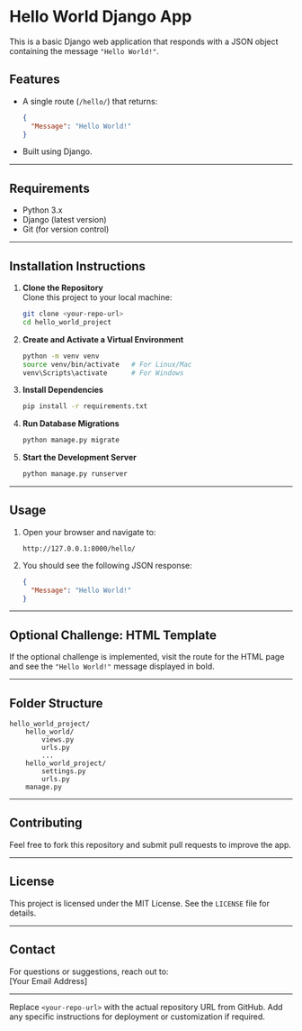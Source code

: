 # **Hello World Django App**

This is a basic Django web application that responds with a JSON object containing the message `"Hello World!"`. 

## **Features**
- A single route (`/hello/`) that returns:
  ```json
  {
    "Message": "Hello World!"
  }
  ```
- Built using Django.

---

## **Requirements**
- Python 3.x
- Django (latest version)
- Git (for version control)

---

## **Installation Instructions**

1. **Clone the Repository**  
   Clone this project to your local machine:
   ```bash
   git clone <your-repo-url>
   cd hello_world_project
   ```

2. **Create and Activate a Virtual Environment**  
   ```bash
   python -m venv venv
   source venv/bin/activate   # For Linux/Mac
   venv\Scripts\activate      # For Windows
   ```

3. **Install Dependencies**  
   ```bash
   pip install -r requirements.txt
   ```

4. **Run Database Migrations**  
   ```bash
   python manage.py migrate
   ```

5. **Start the Development Server**  
   ```bash
   python manage.py runserver
   ```

---

## **Usage**
1. Open your browser and navigate to:  
   ```
   http://127.0.0.1:8000/hello/
   ```
2. You should see the following JSON response:
   ```json
   {
     "Message": "Hello World!"
   }
   ```

---

## **Optional Challenge: HTML Template**
If the optional challenge is implemented, visit the route for the HTML page and see the `"Hello World!"` message displayed in bold.

---

## **Folder Structure**
```
hello_world_project/
    hello_world/
        views.py
        urls.py
        ...
    hello_world_project/
        settings.py
        urls.py
    manage.py
```

---

## **Contributing**
Feel free to fork this repository and submit pull requests to improve the app.

---

## **License**
This project is licensed under the MIT License. See the `LICENSE` file for details.

---

## **Contact**
For questions or suggestions, reach out to:  
[Your Email Address]

---

Replace `<your-repo-url>` with the actual repository URL from GitHub. Add any specific instructions for deployment or customization if required.
